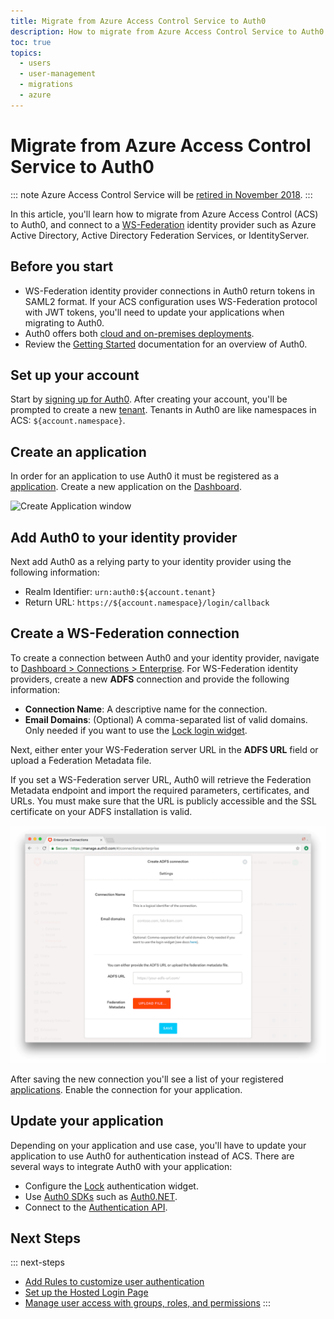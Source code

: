 ```yaml
---
title: Migrate from Azure Access Control Service to Auth0
description: How to migrate from Azure Access Control Service to Auth0.
toc: true
topics:
  - users
  - user-management
  - migrations
  - azure
---
```


# Migrate from Azure Access Control Service to Auth0

::: note
Azure Access Control Service will be [retired in November 2018](https://docs.microsoft.com/en-us/azure/active-directory/develop/active-directory-acs-migration).
:::

In this article, you'll learn how to migrate from Azure Access Control (ACS) to Auth0, and connect to a [WS-Federation](/protocols/ws-fed) identity provider such as Azure Active Directory, Active Directory Federation Services, or IdentityServer.

## Before you start

* WS-Federation identity provider connections in Auth0 return tokens in SAML2 format. If your ACS configuration uses WS-Federation protocol with JWT tokens, you'll need to update your applications when migrating to Auth0.
* Auth0 offers both [cloud and on-premises deployments](/getting-started/deployment-models).
* Review the [Getting Started](/getting-started) documentation for an overview of Auth0.

## Set up your account

Start by [signing up for Auth0](https://auth0.com/signup). After creating your account, you'll be prompted to create a new [tenant](/getting-started/the-basics#account-and-tenants). Tenants in Auth0 are like namespaces in ACS: `${account.namespace}`.

## Create an application

In order for an application to use Auth0 it must be registered as a [application](/docs/applications). Create a new application on the [Dashboard](https://manage.auth0.com/#/applications).

![Create Application window](/media/articles/applications/create-application-popup.png)

## Add Auth0 to your identity provider

Next add Auth0 as a relying party to your identity provider using the following information:

* Realm Identifier: `urn:auth0:${account.tenant}`
* Return URL: `https://${account.namespace}/login/callback`

## Create a WS-Federation connection

To create a connection between Auth0 and your identity provider, navigate to [Dashboard > Connections > Enterprise](${manage_url}/#/connections/enterprise). For WS-Federation identity providers, create a new **ADFS** connection and provide the following information:

* __Connection Name__: A descriptive name for the connection.
* __Email Domains__: (Optional) A comma-separated list of valid domains. Only needed if you want to use the [Lock login widget](/libraries/lock).

Next, either enter your WS-Federation server URL in the __ADFS URL__ field or upload a Federation Metadata file. 

If you set a WS-Federation server URL, Auth0 will retrieve the Federation Metadata endpoint and import the required parameters, certificates, and URLs. You must make sure that the URL is publicly accessible and the SSL certificate on your ADFS installation is valid.

![New Connection](/media/articles/connections/enterprise/ws-fed/new.png)

After saving the new connection you'll see a list of your registered [applications](${manage_url}/#/applications). Enable the connection for your application.

## Update your application

Depending on your application and use case, you'll have to update your application to use Auth0 for authentication instead of ACS. There are several ways to integrate Auth0 with your application:

- Configure the [Lock](/libraries#lock) authentication widget.
- Use [Auth0 SDKs](/libraries#auth0-sdks) such as [Auth0.NET](https://github.com/auth0/Auth0.net).
- Connect to the [Authentication API](/api/authentication).

## Next Steps

::: next-steps
* [Add Rules to customize user authentication](/rules/current)
* [Set up the Hosted Login Page](/hosted-pages/login)
* [Manage user access with groups, roles, and permissions](/extensions/authorization-extension)
:::
